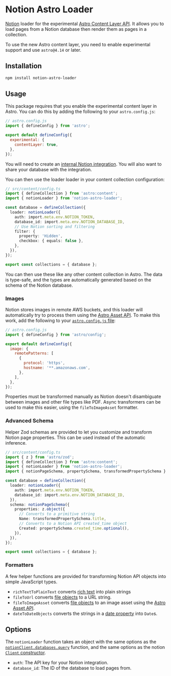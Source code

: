 # Notion Astro Loader

[Notion](https://developers.notion.com/) loader for the experimental [Astro Content Layer API](https://astro.build/blog/astro-4140/#experimental-content-layer-api). It allows you to load pages from a Notion database then render them as pages in a collection.

To use the new Astro content layer, you need to enable experimental support and use `astro@4.14` or later.

## Installation

```sh
npm install notion-astro-loader
```

## Usage

This package requires that you enable the experimental content layer in Astro. You can do this by adding the following to your `astro.config.js`:

```js
// astro.config.js
import { defineConfig } from 'astro';

export default defineConfig({
  experimental: {
    contentLayer: true,
  },
});
```

You will need to create an [internal Notion integration](https://developers.notion.com/docs/authorization#internal-integration-auth-flow-set-up). You will also want to share your database with the integration.

You can then use the loader loader in your content collection configuration:

```ts
// src/content/config.ts
import { defineCollection } from 'astro:content';
import { notionLoader } from 'notion-astro-loader';

const database = defineCollection({
  loader: notionLoader({
    auth: import.meta.env.NOTION_TOKEN,
    database_id: import.meta.env.NOTION_DATABASE_ID,
    // Use Notion sorting and filtering
    filter: {
      property: 'Hidden',
      checkbox: { equals: false },
    },
  }),
});

export const collections = { database };
```

You can then use these like any other content collection in Astro. The data is type-safe, and the types are automatically generated based on the schema of the Notion database.

### Images

Notion stores images in remote AWS buckets, and this loader will automatically try to process them using the [Astro Asset API](https://docs.astro.build/en/reference/modules/astro-assets/#getimage). To make this work, add the following to your [`astro.config.js` file](https://docs.astro.build/en/reference/configuration-reference/#imageremotepatterns):

```js
// astro.config.js
import { defineConfig } from 'astro/config';

export default defineConfig({
  image: {
    remotePatterns: [
      {
        protocol: 'https',
        hostname: '**.amazonaws.com',
      },
    ],
  },
});
```

Properties must be transformed manually as Notion doesn't disambiguate between images and other file types like PDF. Async transformers can be used to make this easier, using the `fileToImageAsset` formatter.

### Advanced Schema

Helper Zod schemas are provided to let you customize and transform Notion page properties.
This can be used instead of the automatic inference.

```ts
// src/content/config.ts
import { z } from 'astro/zod';
import { defineCollection } from 'astro:content';
import { notionLoader } from 'notion-astro-loader';
import { notionPageSchema, propertySchema, transformedPropertySchema } from 'notion-astro-loader/schemas';

const database = defineCollection({
  loader: notionLoader({
    auth: import.meta.env.NOTION_TOKEN,
    database_id: import.meta.env.NOTION_DATABASE_ID,
  }),
  schema: notionPageSchema({
    properties: z.object({
      // Converts to a primitive string
      Name: transformedPropertySchema.title,
      // Converts to a Notion API created_time object
      Created: propertySchema.created_time.optional(),
    }),
  }),
});

export const collections = { database };
```

### Formatters

A few helper functions are provided for transforming Notion API objects into simple JavaScript types.

- `richTextToPlainText` converts [rich text](https://developers.notion.com/reference/rich-text) into plain strings
- `fileToUrl` converts [file objects](https://developers.notion.com/reference/file-object) to a URL string.
- `fileToImageAsset` converts [file objects](https://developers.notion.com/reference/file-object) to an image asset using the [Astro Asset API](https://docs.astro.build/en/reference/modules/astro-assets/#getimage).
- `dateToDateObjects` converts the strings in a [date property](https://developers.notion.com/reference/page-property-values#date) into `Date`s.

## Options

The `notionLoader` function takes an object with the same options as the [`notionClient.databases.query`](https://developers.notion.com/reference/post-database-query) function, and the same options as the notion [`Client` constructor](https://github.com/makenotion/notion-sdk-js?tab=readme-ov-file#client-options).

- `auth`: The API key for your Notion integration.
- `database_id`: The ID of the database to load pages from.
